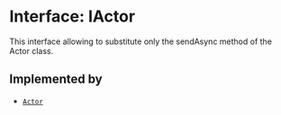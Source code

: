 # Interface: IActor

This interface allowing to substitute only the sendAsync method of the Actor class.

## Implemented by

- [`Actor`](../classes/Actor.md)
